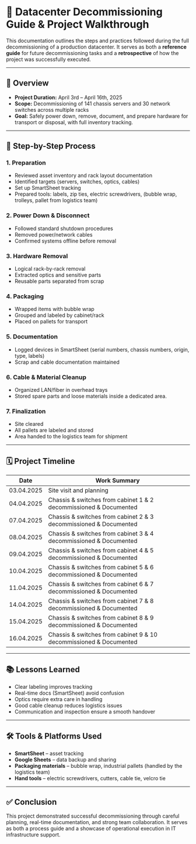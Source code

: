# 🏢 Datacenter Decommissioning Guide & Project Walkthrough

This documentation outlines the steps and practices followed during the full decommissioning of a production datacenter. It serves as both a **reference guide** for future decommissioning tasks and a **retrospective** of how the project was successfully executed.

---

## 📌 Overview

- **Project Duration:** April 3rd – April 16th, 2025  
- **Scope:** Decommissioning of 141 chassis servers and 30 network switches across multiple racks  
- **Goal:** Safely power down, remove, document, and prepare hardware for transport or disposal, with full inventory tracking.

---

## 🔧 Step-by-Step Process

### 1. Preparation
- Reviewed asset inventory and rack layout documentation
- Identified targets (servers, switches, optics, cables)
- Set up SmartSheet tracking
- Prepared tools: labels, zip ties, electric screwdrivers, (bubble wrap, trolleys, pallet from logistics team)

### 2. Power Down & Disconnect
- Followed standard shutdown procedures
- Removed power/network cables
- Confirmed systems offline before removal

### 3. Hardware Removal
- Logical rack-by-rack removal
- Extracted optics and sensitive parts
- Reusable parts separated from scrap

### 4. Packaging
- Wrapped items with bubble wrap
- Grouped and labeled by cabinet/rack
- Placed on pallets for transport

### 5. Documentation
- Logged devices in SmartSheet (serial numbers, chassis numbers, origin, type, labels)
- Scrap and cable documentation maintained

### 6. Cable & Material Cleanup
- Organized LAN/fiber in overhead trays
- Stored spare parts and loose materials inside a dedicated area.

### 7. Finalization
- Site cleared
- All pallets are labeled and stored 
- Area handed to the logistics team for shipment

---

## 🗓️ Project Timeline

| Date       | Work Summary                                                       |
|------------|--------------------------------------------------------------------|
| 03.04.2025 | Site visit and planning                                            |
| 04.04.2025 | Chassis & switches from cabinet 1 & 2 decommissioned & Documented  |
| 07.04.2025 | Chassis & switches from cabinet 2 & 3 decommissioned & Documented  |
| 08.04.2025 | Chassis & switches from cabinet 3 & 4 decommissioned & Documented  |
| 09.04.2025 | Chassis & switches from cabinet 4 & 5 decommissioned & Documented  |
| 10.04.2025 | Chassis & switches from cabinet 5 & 6 decommissioned & Documented  |
| 11.04.2025 | Chassis & switches from cabinet 6 & 7 decommissioned & Documented  |
| 14.04.2025 | Chassis & switches from cabinet 7 & 8 decommissioned & Documented  |
| 15.04.2025 | Chassis & switches from cabinet 8 & 9 decommissioned & Documented  |
| 16.04.2025 | Chassis & switches from cabinet 9 & 10 decommissioned & Documented |

---

## 📚 Lessons Learned

- Clear labeling improves tracking
- Real-time docs (SmartSheet) avoid confusion
- Optics require extra care in handling
- Good cable cleanup reduces logistics issues
- Communication and inspection ensure a smooth handover

---

## 🛠️ Tools & Platforms Used

- **SmartSheet** – asset tracking  
- **Google Sheets** – data backup and sharing  
- **Packaging materials** – bubble wrap, industrial pallets (handled by the logistics team)
- **Hand tools** – electric screwdrivers, cutters, cable tie, velcro tie

---

## ✅ Conclusion

This project demonstrated successful decommissioning through careful planning, real-time documentation, and strong team collaboration. It serves as both a process guide and a showcase of operational execution in IT infrastructure support.
